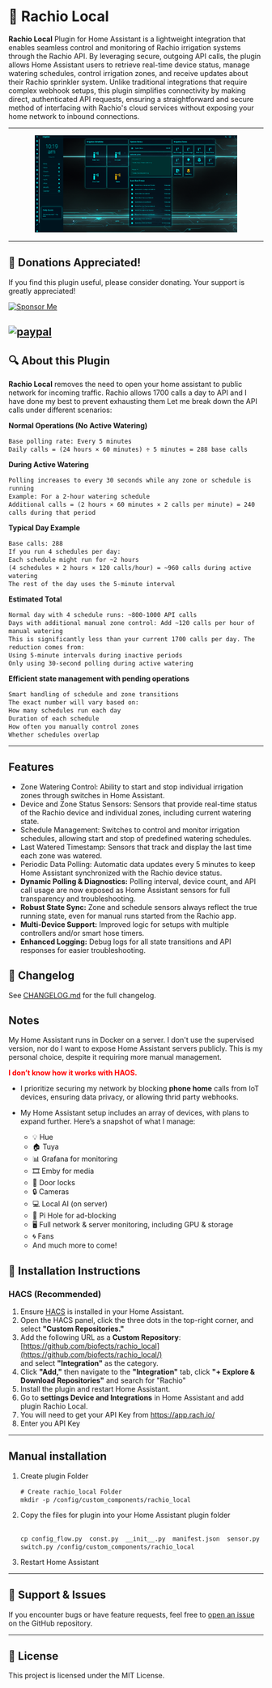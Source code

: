 # 🚀 Rachio Local
**Rachio Local** Plugin for Home Assistant is a lightweight integration that enables seamless control and monitoring of Rachio irrigation systems through the Rachio API. By leveraging secure, outgoing API calls, the plugin allows Home Assistant users to retrieve real-time device status, manage watering schedules, control irrigation zones, and receive updates about their Rachio sprinkler system. Unlike traditional integrations that require complex webhook setups, this plugin simplifies connectivity by making direct, authenticated API requests, ensuring a straightforward and secure method of interfacing with Rachio's cloud services without exposing your home network to inbound connections.

---
<p align="center">
  <img src="images/rachio-local.png" alt="Rachio Local" width="400"/>
</p>

---
## 💸 Donations Appreciated!
If you find this plugin useful, please consider donating. Your support is greatly appreciated!

[![Sponsor Me](https://img.shields.io/badge/Sponsor%20Me-%F0%9F%92%AA-purple?style=for-the-badge)](https://github.com/sponsors/biofects?frequency=recurring&sponsor=biofects)

[![paypal](https://www.paypalobjects.com/en_US/i/btn/btn_donateCC_LG.gif)](https://www.paypal.com/cgi-bin/webscr?cmd=_s-xclick&hosted_button_id=TWRQVYJWC77E6)
---

## 🔍 About this Plugin
 **Rachio Local** removes the need to open your home assistant to public network for incoming traffic. Rachio allows 1700 calls a day to API and I have done my best to prevent exhausting them
 Let me break down the API calls under different scenarios:

**Normal Operations (No Active Watering)**
```
Base polling rate: Every 5 minutes
Daily calls = (24 hours × 60 minutes) ÷ 5 minutes = 288 base calls
```
**During Active Watering**
```
Polling increases to every 30 seconds while any zone or schedule is running
Example: For a 2-hour watering schedule
Additional calls = (2 hours × 60 minutes × 2 calls per minute) = 240 calls during that period
```
**Typical Day Example**
```
Base calls: 288
If you run 4 schedules per day:
Each schedule might run for ~2 hours
(4 schedules × 2 hours × 120 calls/hour) = ~960 calls during active watering
The rest of the day uses the 5-minute interval
```
**Estimated Total**
```
Normal day with 4 schedule runs: ~800-1000 API calls
Days with additional manual zone control: Add ~120 calls per hour of manual watering
This is significantly less than your current 1700 calls per day. The reduction comes from:
Using 5-minute intervals during inactive periods
Only using 30-second polling during active watering
```
**Efficient state management with pending operations**
```
Smart handling of schedule and zone transitions
The exact number will vary based on:
How many schedules run each day
Duration of each schedule
How often you manually control zones
Whether schedules overlap
```
---
## Features
- Zone Watering Control: Ability to start and stop individual irrigation zones through switches in Home Assistant.
- Device and Zone Status Sensors: Sensors that provide real-time status of the Rachio device and individual zones, including current watering state.
- Schedule Management: Switches to control and monitor irrigation schedules, allowing start and stop of predefined watering schedules.
- Last Watered Timestamp: Sensors that track and display the last time each zone was watered.
- Periodic Data Polling: Automatic data updates every 5 minutes to keep Home Assistant synchronized with the Rachio device status.
- **Dynamic Polling & Diagnostics:** Polling interval, device count, and API call usage are now exposed as Home Assistant sensors for full transparency and troubleshooting.
- **Robust State Sync:** Zone and schedule sensors always reflect the true running state, even for manual runs started from the Rachio app.
- **Multi-Device Support:** Improved logic for setups with multiple controllers and/or smart hose timers.
- **Enhanced Logging:** Debug logs for all state transitions and API responses for easier troubleshooting.

## 🚨 Changelog

See [CHANGELOG.md](./CHANGELOG.md) for the full changelog.

## Notes
My Home Assistant runs in Docker on a server. I don't use the supervised version, nor do I want to expose Home Assistant servers publicly. This is my personal choice, despite it requiring more manual management.
  
  <strong style="color:red;">I don’t know how it works with HAOS.</strong>

- I prioritize securing my network by blocking **phone home** calls from IoT devices, ensuring data privacy, or allowing thrid party webhooks.
- My Home Assistant setup includes an array of devices, with plans to expand further. Here’s a snapshot of what I manage:

    - 💡 Hue
    - 🏠 Tuya
    - 📊 Grafana for monitoring
    - 🎞 Emby for media
    - 🚪 Door locks
    - 🔒 Cameras
    - 💻 Local AI (on server)
    - 🚦 Pi Hole for ad-blocking
    - 🖥 Full network & server monitoring, including GPU & storage
    - 🌀 Fans
    - And much more to come!



## 🚀 Installation Instructions

### HACS (Recommended)

1. Ensure [HACS](https://hacs.xyz/) is installed in your Home Assistant.
2. Open the HACS panel, click the three dots in the top-right corner, and select **"Custom Repositories."**
3. Add the following URL as a **Custom Repository**:  
   [https://github.com/biofects/rachio_local](https://github.com/biofects/rachio_local/)  
   and select **"Integration"** as the category.
5. Click **"Add,"** then navigate to the **"Integration"** tab, click **"+ Explore & Download Repositories"** and search for "Rachio"
6. Install the plugin and restart Home Assistant.
7. Go to **settings Device and Integrations** in Home Assistant and add plugin Rachio Local.
8. You will need to get your API Key from https://app.rach.io/
9. Enter you API Key
---
## Manual installation
1. Create plugin Folder 
    ```
    # Create rachio_local Folder
    mkdir -p /config/custom_components/rachio_local
    ```
2. Copy the files for plugin into your Home Assistant plugin folder
    ```
    
    cp config_flow.py  const.py  __init__.py  manifest.json  sensor.py  switch.py /config/custom_components/rachio_local
    ```

4. Restart Home Assistant


---

## 🐛 Support & Issues
If you encounter bugs or have feature requests, feel free to [open an issue](https://github.com/biofects/rachio_local/issues) on the GitHub repository.

---

## 📜 License
This project is licensed under the MIT License.
